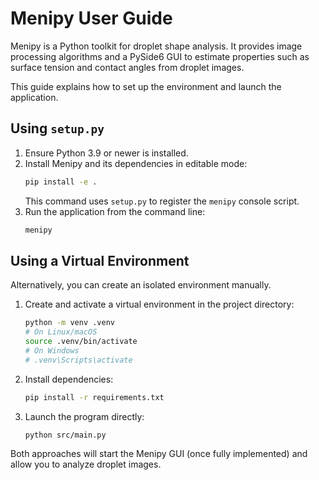 # Menipy User Guide

Menipy is a Python toolkit for droplet shape analysis. It provides image processing algorithms and a PySide6 GUI to estimate properties such as surface tension and contact angles from droplet images.

This guide explains how to set up the environment and launch the application.

## Using `setup.py`

1. Ensure Python 3.9 or newer is installed.
2. Install Menipy and its dependencies in editable mode:
   ```bash
   pip install -e .
   ```
   This command uses `setup.py` to register the `menipy` console script.
3. Run the application from the command line:
   ```bash
   menipy
   ```

## Using a Virtual Environment

Alternatively, you can create an isolated environment manually.

1. Create and activate a virtual environment in the project directory:
   ```bash
   python -m venv .venv
   # On Linux/macOS
   source .venv/bin/activate
   # On Windows
   # .venv\Scripts\activate
   ```
2. Install dependencies:
   ```bash
   pip install -r requirements.txt
   ```
3. Launch the program directly:
   ```bash
   python src/main.py
   ```

Both approaches will start the Menipy GUI (once fully implemented) and allow you to analyze droplet images.
